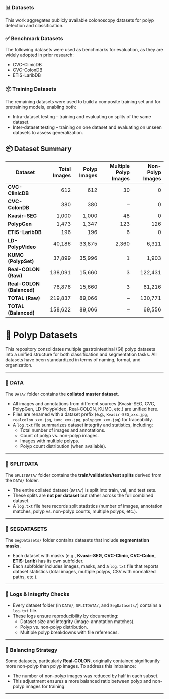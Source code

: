 ### 📊 Datasets

This work aggregates publicly available colonoscopy datasets for polyp detection and classification.

### ✅ Benchmark Datasets

The following datasets were used as benchmarks for evaluation, as they are widely adopted in prior research:
- CVC-ClinicDB
- CVC-ColonDB 
- ETIS-LaribDB

### 📦 Training Datasets

The remaining datasets were used to build a composite training set and for pretraining models, enabling both:
- Intra-dataset testing – training and evaluating on splits of the same dataset.
- Inter-dataset testing – training on one dataset and evaluating on unseen datasets to assess generalization.

## 📦 Dataset Summary  

| Dataset              | Total Images | Polyp Images | Multiple Polyp Images | Non-Polyp Images |
|----------------------|-------------:|-------------:|----------------------:|-----------------:|
| **CVC-ClinicDB**     | 612          | 612          | 30                    | 0                |
| **CVC-ColonDB**      | 380          | 380          | –                     | 0                |
| **Kvasir-SEG**       | 1,000        | 1,000        | 48                    | 0                |
| **PolypGen**         | 1,473        | 1,347        | 123                   | 126              |
| **ETIS-LaribDB**     | 196          | 196          | 6                     | 0                |
| **LD-PolypVideo**    | 40,186       | 33,875       | 2,360                 | 6,311            |
| **KUMC (PolypSet)**  | 37,899       | 35,996       | 1                     | 1,903            |
| **Real-COLON (Raw)** | 138,091      | 15,660       | 3                     | 122,431          |
| **Real-COLON (Balanced)** | 76,876  | 15,660       | 3                     | 61,216           |
| **TOTAL (Raw)**      | 219,837      | 89,066       | –                     | 130,771          |
| **TOTAL (Balanced)** | 158,622      | 89,066       | –                     | 69,556           |


# 📂 Polyp Datasets  

This repository consolidates multiple gastrointestinal (GI) polyp datasets into a unified structure for both classification and segmentation tasks. All datasets have been standardized in terms of naming, format, and organization.  

---

### 🔹 DATA  
The `DATA/` folder contains the **collated master dataset**.  
- All images and annotations from different sources (Kvasir-SEG, CVC, PolypGen, LD-PolypVideo, Real-COLON, KUMC, etc.) are unified here.  
- Files are renamed with a dataset prefix (e.g., `Kvasir-SEG_xxx.jpg`, `realcolon_xxx.jpg`, `kumc_xxx.jpg`, `polypgen_xxx.jpg`) for traceability.  
- A `log.txt` file summarizes dataset integrity and statistics, including:  
  - Total number of images and annotations.  
  - Count of polyp vs. non-polyp images.  
  - Images with multiple polyps.  
  - Polyp count distribution (when available).  

---

### 🔹 SPLITDATA  
The `SPLITDATA/` folder contains the **train/validation/test splits** derived from the `DATA/` folder.  
- The entire collated dataset (`DATA/`) is split into train, val, and test sets.  
- These splits are **not per dataset** but rather across the full combined dataset.  
- A `log.txt` file here records split statistics (number of images, annotation matches, polyp vs. non-polyp counts, multiple polyps, etc.).  

---

### 🔹 SEGDATASETS  
The `SegDatasets/` folder contains datasets that include **segmentation masks**.  
- Each dataset with masks (e.g., **Kvasir-SEG, CVC-Clinic, CVC-Colon, ETIS-Larib**) has its own subfolder.  
- Each subfolder includes images, masks, and a `log.txt` file that reports dataset statistics (total images, multiple polyps, CSV with normalized paths, etc.).  

---

### 🔹 Logs & Integrity Checks  
- Every dataset folder (in `DATA/`, `SPLITDATA/`, and `SegDatasets/`) contains a `log.txt` file.  
- These logs ensure reproducibility by documenting:  
  - Dataset size and integrity (image–annotation matches).  
  - Polyp vs. non-polyp distribution.  
  - Multiple polyp breakdowns with file references.  

---

### 🔹 Balancing Strategy  
Some datasets, particularly **Real-COLON**, originally contained significantly more non-polyp than polyp images. To address this imbalance:  
- The number of non-polyp images was reduced by half in each subset.  
- This adjustment ensures a more balanced ratio between polyp and non-polyp images for training.  

---
